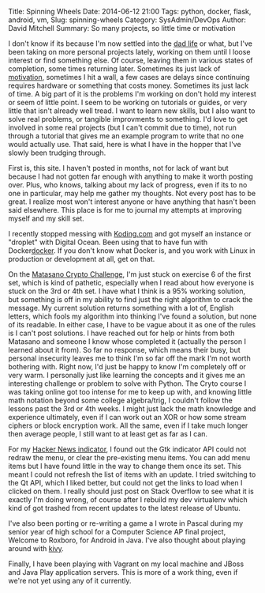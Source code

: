 Title: Spinning Wheels
Date: 2014-06-12 21:00
Tags: python, docker, flask, android, vm, 
Slug: spinning-wheels
Category: SysAdmin/DevOps
Author: David Mitchell
Summary: So many projects, so little time or motivation

I don't know if its because I'm now settled into the [dad life][dad-life] or what, but I've 
been taking on more personal projects lately, working on them until I 
loose interest or find something else. Of course, leaving them in various 
states of completion, some times returning later. Sometimes its just lack 
of [motivation][10programmerinspire], sometimes I hit a wall, a few cases
are delays since continuing requires hardware or something that costs 
money. Sometimes its just lack of time. A big part of it is the problems
I'm working on don't hold my interest or seem of little point. I seem to 
be working on tutorials or guides, or very little that isn't already
well tread. I want to learn new skills, but I also want to solve real
problems, or tangible improvments to something. I'd love to get involved
in some real projects (but I can't commit due to time), not run through a 
tutorial that gives me an example program to write that no one would 
actually use. That said, here is what I have in the hopper that I've slowly 
been trudging through. 

First is, this site. I haven't posted in months, not for lack of want
but because I had not gotten far enough with anything to make it worth 
posting over. Plus, who knows, talking about my lack of progress, even 
if its to no one in particular, may help me gather my thoughts. Not 
every post has to be great. I realize most won't interest anyone or have
anything that hasn't been said elsewhere. This place is for me to 
journal my attempts at improving myself and my skill set.

I recently stopped messing with [Koding.com][koding] and got myself an instance or
"droplet" with Digital Ocean. Been using that to have fun with Docker[docker].
If you don't know what Docker is, and you work with Linux in production or
development at all, get on that.

On the [Matasano Crypto Challenge][python-fun-profit], I'm just stuck on 
exercise 6 of the first set, which is kind of pathetic, especially when 
I read about how everyone is stuck on the 3rd or 4th set. I have what I 
think is a 95% working solution, but something is off in my ability to 
find just the right algorithm to crack the message. My current solution 
returns something with a lot of, English letters, which fools my algorithm 
into thinking I've found a solution, but none of its readable. In either 
case, I have to be vague about it as one of the rules is I can't post 
solutions. I have reached out for help or hints from both Matasano and 
someone I know whose completed it (actually the person I learned about 
it from). So far no response, which means their busy, but personal 
insecurity leaves me to think I'm so far off the mark I'm not worth 
bothering with. Right now, I'd just be happy to know I'm completely off 
or very warm. I personally just like learning the concepts and it gives 
me an interesting challenge or problem to solve with Python. The Cryto 
course I was taking online got too intense for me to keep up with, and 
knowing little math notation beyond some college algebra/trig, I couldn't
follow the lessons past the 3rd or 4th weeks. I might just lack the 
math knowledge and experience ultimately, even if I can work out an XOR 
or how some stream ciphers or block encryption work. All the same, even if
I take much longer then average people, I still want to at least get as 
far as I can.

For my [Hacker News indicator][indicator-project], I found out the Gtk indicator API could not
redraw the menu, or clear the pre-existing menu items. You can add menu items
but I have found little in the way to change them once its set. This  
meant I could not refresh the list of items with an update. I tried 
switching to the Qt API, which I liked better, but could not get the links
to load when I clicked on them. I really should just post on Stack Overflow
to see what it is exactly I'm doing wrong, of course after I rebuild my
dev virtualenv which kind of got trashed from recent updates to the latest
release of Ubuntu.

I've also been porting or re-writing a game a I wrote in Pascal during 
my senior year of high school for a Computer Science AP final project, 
Welcome to Roxboro, for Android in Java. I've also thought about playing 
around with [kivy][kivy].

Finally, I have been playing with Vagrant on my local machine and JBoss and 
Java Play application servers. This is more of a work thing, even if we're
not yet using any of it currently.

[koding]: http://www.koding.com
[docker]: http://docker.io
[vagrant]: http://vagrantup.com
[python-fun-profit]: /python-fun-profit.html
[securitytube]: http://www.securitytube.net
[flask book]: http://flaskbook.com/
[dad-life]: http://www.youtube.com/watch?v=DOKuSQIJlog
[indicator-project]: /indicator-project.html
[10programmerinspire]: http://halffull.org/2009/01/03/10-ways-to-get-inspiration-as-a-programmer/
[kivy]: http://bytedebugger.wordpress.com/2014/05/21/tutorial-android-development-with-python-and-kivy-introduction/
